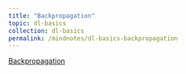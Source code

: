 ```yaml
---
title: "Backpropagation"
topic: dl-basics
collection: dl-basics
permalink: /mindnotes/dl-basics-backpropagation
---
```




<a href="https://christianmaxmike.github.io/mindnotes/ai_dl_backpropagation.pdf">Backpropagation</a>
